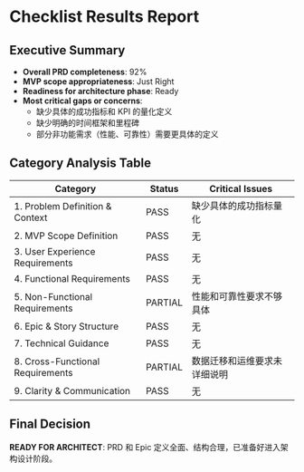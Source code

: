 # Checklist Results Report

## Executive Summary

- **Overall PRD completeness**: 92%
- **MVP scope appropriateness**: Just Right
- **Readiness for architecture phase**: Ready
- **Most critical gaps or concerns**: 
  - 缺少具体的成功指标和 KPI 的量化定义
  - 缺少明确的时间框架和里程碑
  - 部分非功能需求（性能、可靠性）需要更具体的定义

## Category Analysis Table

| Category                         | Status | Critical Issues |
| -------------------------------- | ------ | --------------- |
| 1. Problem Definition & Context  | PASS   | 缺少具体的成功指标量化 |
| 2. MVP Scope Definition          | PASS   | 无 |
| 3. User Experience Requirements  | PASS   | 无 |
| 4. Functional Requirements       | PASS   | 无 |
| 5. Non-Functional Requirements   | PARTIAL| 性能和可靠性要求不够具体 |
| 6. Epic & Story Structure        | PASS   | 无 |
| 7. Technical Guidance            | PASS   | 无 |
| 8. Cross-Functional Requirements | PARTIAL| 数据迁移和运维要求未详细说明 |
| 9. Clarity & Communication       | PASS   | 无 |

## Final Decision

**READY FOR ARCHITECT**: PRD 和 Epic 定义全面、结构合理，已准备好进入架构设计阶段。
